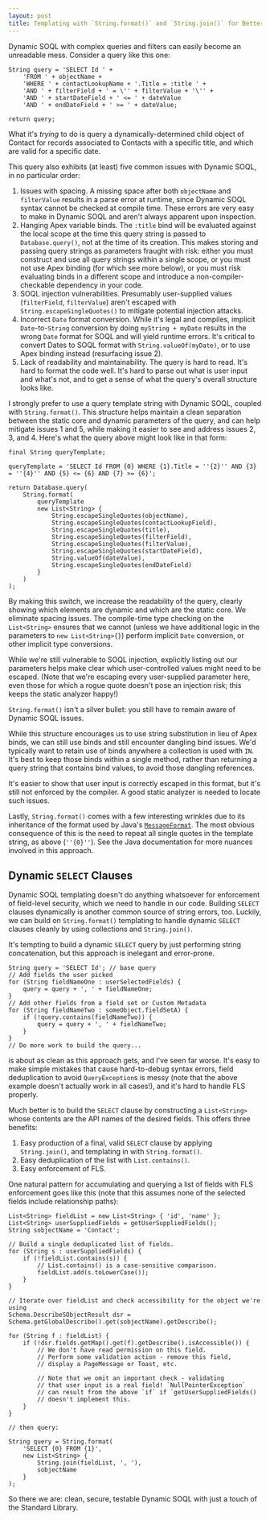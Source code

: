 ```yaml
---
layout: post
title: Templating with `String.format()` and `String.join()` for Better Dynamic SOQL 
---
```


Dynamic SOQL with complex queries and filters can easily become an unreadable mess. Consider a query like this one: 

    String query = 'SELECT Id ' +
        'FROM ' + objectName +
        'WHERE ' + contactLookupName + '.Title = :title ' +
        'AND ' + filterField + ' = \'' + filterValue + '\'' +
        'AND ' + startDateField + ' <= ' + dateValue
        'AND ' + endDateField + ' >= ' + dateValue;

    return query;

What it's *trying* to do is query a dynamically-determined child object of Contact for records associated to Contacts with a specific title, and which are valid for a specific date.

This query also exhibits (at least) five common issues with Dynamic SOQL, in no particular order:

 1. Issues with spacing. A missing space after both `objectName` and `filterValue` results in a parse error at runtime, since Dynamic SOQL syntax cannot be checked at compile time. These errors are very easy to make in Dynamic SOQL and aren't always apparent upon inspection.
 2. Hanging Apex variable binds. The `:title` bind will be evaluated against the local scope at the time this query string is passed to `Database.query()`, not at the time of its creation. This makes storing and passing query strings as parameters fraught with risk: either you must construct and use all query strings within a single scope, or you must not use Apex binding (for which see more below), or you must risk evaluating binds in a different scope and introduce a non-compiler-checkable dependency in your code.
 3. SOQL injection vulnerabilities. Presumably user-supplied values (`filterField`, `filterValue`) aren't escaped with `String.escapeSingleQuotes()` to mitigate potential injection attacks.
 4. Incorrect `Date` format conversion. While it's legal and compiles, implicit `Date`-to-`String` conversion by doing `myString + myDate` results in the wrong `Date` format for SOQL and will yield runtime errors. It's critical to convert Dates to SOQL format with `String.valueOf(myDate)`, or to use Apex binding instead (resurfacing issue 2).
 5. Lack of readability and maintainability. The query is hard to read. It's hard to format the code well. It's hard to parse out what is user input and what's not, and to get a sense of what the query's overall structure looks like.

I strongly prefer to use a query template string with Dynamic SOQL, coupled with `String.format()`. This structure helps maintain a clean separation between the static core and dynamic parameters of the query, and can help mitigate issues 1 and 5, while making it easier to see and address issues 2, 3, and 4. Here's what the query above might look like in that form:

    final String queryTemplate;
    
    queryTemplate = 'SELECT Id FROM {0} WHERE {1}.Title = ''{2}'' AND {3} = ''{4}'' AND {5} <= {6} AND {7} >= {6}';

    return Database.query(
        String.format(
            queryTemplate
            new List<String> {
                String.escapeSingleQuotes(objectName),
                String.escapeSingleQuotes(contactLookupField),
                String.escapeSingleQuotes(title),
                String.escapeSingleQuotes(filterField),
                String.escapeSingleQuotes(filterValue),
                String.escapeSingleQuotes(startDateField),
                String.valueOf(dateValue),
                String.escapeSingleQuotes(endDateField)
            }
        )
    );

By making this switch, we increase the readability of the query, clearly showing which elements are dynamic and which are the static core. We eliminate spacing issues. The compile-time type checking on the `List<String>` ensures that we cannot (unless we have additional logic in the parameters to `new List<String>{}`) perform implicit `Date` conversion, or other implicit type conversions. 

While we're still vulnerable to SOQL injection, explicitly listing out our parameters helps make clear which user-controlled values might need to be escaped. (Note that we're escaping every user-supplied parameter here, even those for which a rogue quote doesn't pose an injection risk; this keeps the static analyzer happy!)

`String.format()` isn't a silver bullet: you still have to remain aware of Dynamic SOQL issues.

While this structure encourages us to use string substitution in lieu of Apex binds, we can still use binds and still encounter dangling bind issues. We'd typically want to retain use of binds anywhere a collection is used with `IN`. It's best to keep those binds within a single method, rather than returning a query string that contains bind values, to avoid those dangling references.

It's easier to show that user input is correctly escaped in this format, but it's still not enforced by the compiler. A good static analyzer is needed to locate such issues. 

Lastly, `String.format()` comes with a few interesting wrinkles due to its inheritance of the format used by Java's [`MessageFormat`](https://docs.oracle.com/javase/7/docs/api/java/text/MessageFormat.html). The most obvious consequence of this is the need to repeat all single quotes in the template string, as above (`''{0}''`). See the Java documentation for more nuances involved in this approach.

## Dynamic `SELECT` Clauses

Dynamic SOQL templating doesn't do anything whatsoever for enforcement of field-level security, which we need to handle in our code. Building `SELECT` clauses dynamically is another common source of string errors, too. Luckily, we can build on `String.format()` templating to handle dynamic `SELECT` clauses cleanly by using collections and `String.join()`.

It's tempting to build a dynamic `SELECT` query by just performing string concatenation, but this approach is inelegant and error-prone.

    String query = 'SELECT Id'; // base query
    // Add fields the user picked
    for (String fieldNameOne : userSelectedFields) {
        query = query + ', ' + fieldNameOne;
    }
    // Add other fields from a field set or Custom Metadata
    for (String fieldNameTwo : someObject.fieldSetA) {
        if (!query.contains(fieldNameTwo)) {
            query = query + ', ' + fieldNameTwo;
        }
    }
    // Do more work to build the query...

is about as clean as this approach gets, and I've seen far worse. It's easy to make simple mistakes that cause hard-to-debug syntax errors, field deduplication to avoid `QueryException`s is messy (note that the above example doesn't actually work in all cases!), and it's hard to handle FLS properly.

Much better is to build the `SELECT` clause by constructing a `List<String>` whose contents are the API names of the desired fields. This offers three benefits:

 1. Easy production of a final, valid `SELECT` clause by applying `String.join()`, and templating in with `String.format()`.
 2. Easy deduplication of the list with `List.contains()`.
 3. Easy enforcement of FLS.

One natural pattern for accumulating and querying a list of fields with FLS enforcement goes like this (note that this assumes none of the selected fields include relationship paths):

    List<String> fieldList = new List<String> { 'id', 'name' };
    List<String> userSuppliedFields = getUserSuppliedFields();
    String sobjectName = 'Contact';

    // Build a single deduplicated list of fields.
    for (String s : userSuppliedFields) {
        if (!fieldList.contains(s)) {
            // List.contains() is a case-sensitive comparison.
            fieldList.add(s.toLowerCase());
        }
    }

    // Iterate over fieldList and check accessibility for the object we're using
    Schema.DescribeSObjectResult dsr = Schema.getGlobalDescribe().get(sobjectName).getDescribe();

    for (String f : fieldList) {
        if (!dsr.fields.getMap().get(f).getDescribe().isAccessible()) {
            // We don't have read permission on this field.
            // Perform some validation action - remove this field,
            // display a PageMessage or Toast, etc.

            // Note that we omit an important check - validating
            // that user input is a real field! `NullPointerException` 
            // can result from the above `if` if `getUserSuppliedFields() 
            // doesn't implement this.
        }
    }

    // then query:

    String query = String.format(
        'SELECT {0} FROM {1}',
        new List<String> {
            String.join(fieldList, ', '),
            sobjectName
        }
    );

So there we are: clean, secure, testable Dynamic SOQL with just a touch of the Standard Library.